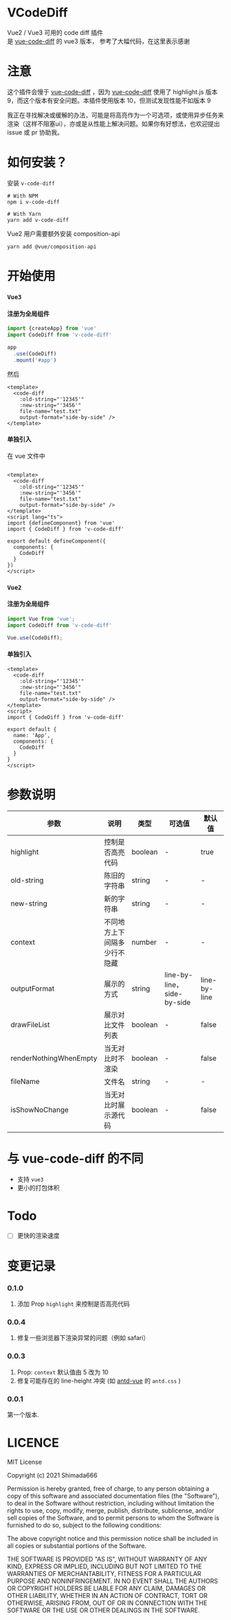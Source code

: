 # VCodeDiff

Vue2 / Vue3 可用的 code diff 插件  
是 [vue-code-diff](https://github.com/ddchef/vue-code-diff) 的 vue3 版本， 参考了大幅代码，在这里表示感谢

# 注意
这个插件会慢于 [vue-code-diff](https://github.com/ddchef/vue-code-diff) ，因为 [vue-code-diff](https://github.com/ddchef/vue-code-diff) 使用了 highlight.js 版本 9，而这个版本有安全问题。本插件使用版本 10，但测试发现性能不如版本 9

我正在寻找解决或缓解的办法，可能是将高亮作为一个可选项，或使用异步任务来渲染（这样不阻塞ui），亦或是从性能上解决问题。如果你有好想法，也欢迎提出 issue 或 pr 协助我。

# 如何安装？

安装 `v-code-diff`

```shell
# With NPM
npm i v-code-diff

# With Yarn
yarn add v-code-diff
```

Vue2 用户需要额外安装 composition-api

```shell
yarn add @vue/composition-api
```

# 开始使用

### `Vue3`

#### 注册为全局组件

```ts
import {createApp} from 'vue'
import CodeDiff from 'v-code-diff'

app
  .use(CodeDiff)
  .mount('#app')
```

然后

```vue
<template>
  <code-diff
    :old-string="'12345'"
    :new-string="'3456'"
    file-name="test.txt"
    output-format="side-by-side" />
</template>
```

#### 单独引入

在 vue 文件中

```vue

<template>
  <code-diff
    :old-string="'12345'"
    :new-string="'3456'"
    file-name="test.txt"
    output-format="side-by-side" />
</template>
<script lang="ts">
import {defineComponent} from 'vue'
import { CodeDiff } from 'v-code-diff'

export default defineComponent({
  components: {
    CodeDiff
  }
})
</script>

```

### `Vue2`

#### 注册为全局组件

```ts
import Vue from 'vue';
import CodeDiff from 'v-code-diff'

Vue.use(CodeDiff);
```

#### 单独引入

```vue
<template>
  <code-diff
    :old-string="'12345'"
    :new-string="'3456'"
    file-name="test.txt"
    output-format="side-by-side" />
</template>
<script>
import { CodeDiff } from 'v-code-diff'

export default {
  name: 'App',
  components: {
    CodeDiff
  }
}
</script>
```

# 参数说明

| 参数      | 说明    | 类型      | 可选值       | 默认值   |
|---------- |-------- |---------- |-------------  |-------- |
| highlight | 控制是否高亮代码| boolean  |   -    |    true     |
| old-string| 陈旧的字符串| string  |   -    |    -     |
| new-string| 新的字符串| string  |   -    |    -     |
| context| 不同地方上下间隔多少行不隐藏 | number  |   -    |    -     |
| outputFormat| 展示的方式 | string  |   line-by-line，side-by-side    |    line-by-line     |
| drawFileList | 展示对比文件列表 | boolean | - | false |
| renderNothingWhenEmpty | 当无对比时不渲染 | boolean | - | false |
| fileName | 文件名 | string | - | - |
| isShowNoChange | 当无对比时展示源代码 | boolean | - | false |

# 与 vue-code-diff 的不同

* 支持 `vue3`
* 更小的打包体积

# Todo
- [ ] 更快的渲染速度

# 变更记录
### 0.1.0
1. 添加 Prop `highlight` 来控制是否高亮代码
### 0.0.4
1. 修复一些浏览器下渲染异常的问题（例如 safari）
### 0.0.3
1. Prop: `context` 默认值由 5 改为 10
2. 修复可能存在的 line-height 冲突 (如 [antd-vue](https://github.com/vueComponent/ant-design-vue) 的 `antd.css` )
### 0.0.1
第一个版本.


# LICENCE

MIT License

Copyright (c) 2021 Shimada666

Permission is hereby granted, free of charge, to any person obtaining a copy of this software and associated
documentation files (the "Software"), to deal in the Software without restriction, including without limitation the
rights to use, copy, modify, merge, publish, distribute, sublicense, and/or sell copies of the Software, and to permit
persons to whom the Software is furnished to do so, subject to the following conditions:

The above copyright notice and this permission notice shall be included in all copies or substantial portions of the
Software.

THE SOFTWARE IS PROVIDED "AS IS", WITHOUT WARRANTY OF ANY KIND, EXPRESS OR IMPLIED, INCLUDING BUT NOT LIMITED TO THE
WARRANTIES OF MERCHANTABILITY, FITNESS FOR A PARTICULAR PURPOSE AND NONINFRINGEMENT. IN NO EVENT SHALL THE AUTHORS OR
COPYRIGHT HOLDERS BE LIABLE FOR ANY CLAIM, DAMAGES OR OTHER LIABILITY, WHETHER IN AN ACTION OF CONTRACT, TORT OR
OTHERWISE, ARISING FROM, OUT OF OR IN CONNECTION WITH THE SOFTWARE OR THE USE OR OTHER DEALINGS IN THE SOFTWARE.
